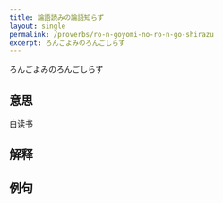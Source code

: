 ```yaml
---
title: 論語読みの論語知らず
layout: single
permalink: /proverbs/ro-n-goyomi-no-ro-n-go-shirazu
excerpt: ろんごよみのろんごしらず
---
```


ろんごよみのろんごしらず

## 意思

白读书

## 解释

## 例句

